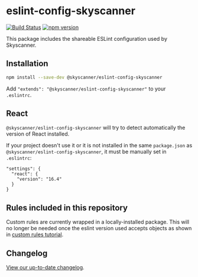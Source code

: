 # eslint-config-skyscanner

[![Build Status](https://github.com/Skyscanner/eslint-config-skyscanner/workflows/ESLint%20Config%20Skyscanner%20CI/badge.svg)](https://github.com/Skyscanner/eslint-config-skyscanner/actions)
[![npm version](https://img.shields.io/npm/v/@skyscanner/eslint-config-skyscanner.svg)](https://www.npmjs.com/package/@skyscanner/eslint-config-skyscanner)

This package includes the shareable ESLint configuration used by Skyscanner.

## Installation

```bash
npm install --save-dev @skyscanner/eslint-config-skyscanner
```

Add `"extends": "@skyscanner/eslint-config-skyscanner"` to your `.eslintrc`.

## React

`@skyscanner/eslint-config-skyscanner` will try to detect automatically the version of React installed.

If your project doesn't use it or it is not installed in the same `package.json` as `@skyscanner/eslint-config-skyscanner`, it must be manually set in `.eslintrc`:

```
"settings": {
  "react": {
    "version": "16.4"
  }
}
```

## Rules included in this repository

Custom rules are currently wrapped in a locally-installed package.
This will no longer be needed once the eslint version used accepts objects as shown in
[custom rules tutorial](https://eslint.org/docs/latest/extend/custom-rule-tutorial#step-8-use-the-plugin-locally).

## Changelog

[View our up-to-date changelog](./CHANGELOG.md).
